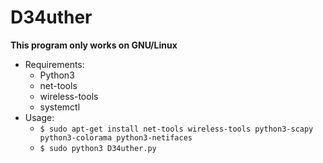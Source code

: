# D34uther
**This program only works on GNU/Linux**
- Requirements:
  - Python3
  - net-tools
  - wireless-tools
  - systemctl
- Usage:
  - `$ sudo apt-get install net-tools wireless-tools python3-scapy python3-colorama python3-netifaces`
  - `$ sudo python3 D34uther.py`
